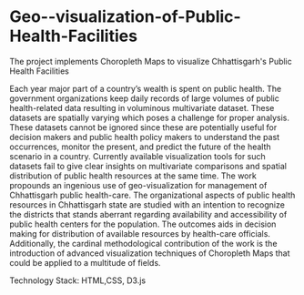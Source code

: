 # Geo--visualization-of-Public-Health-Facilities
The project implements Choropleth Maps to visualize Chhattisgarh's Public Health Facilities


Each year major part of a country’s wealth is spent on public health. The government organizations keep daily records of large volumes of public health-related data resulting in voluminous multivariate dataset. These datasets are spatially varying which poses a challenge for proper analysis. These datasets cannot be ignored since these are potentially useful for decision makers and public health policy makers to understand the past occurrences, monitor the present, and predict the future of the health scenario in a country. Currently available visualization tools for such datasets fail to give clear insights on multivariate comparisons and spatial distribution of public health resources at the same time. The work propounds an ingenious use of geo-visualization for management of Chhattisgarh public health-care. The organizational aspects of public health resources in Chhattisgarh state are studied with an intention to recognize the districts that stands aberrant regarding availability and accessibility of public health centers for the population. The outcomes aids in decision making for distribution of available resources by health-care officials. Additionally, the cardinal methodological contribution of the work is the introduction of advanced visualization techniques of Choropleth Maps that could be applied to a multitude of fields. 


Technology Stack: HTML,CSS, D3.js
